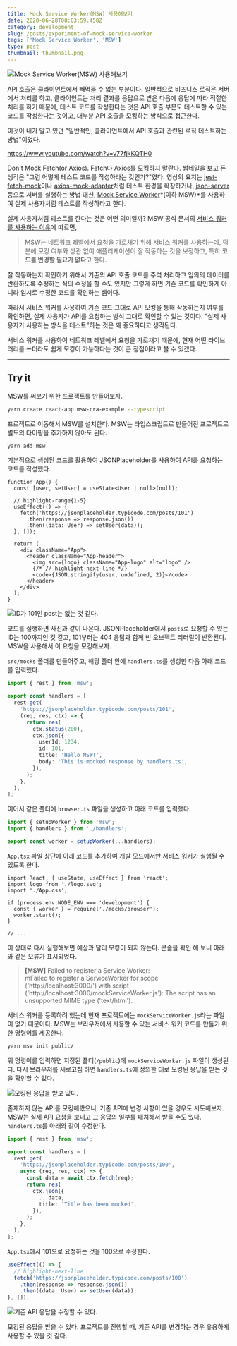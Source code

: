 ```yaml
---
title: Mock Service Worker(MSW) 사용해보기
date: 2020-06-28T08:03:59.458Z
category: development
slug: /posts/experiment-of-mock-service-worker
tags: ['Mock Service Worker', 'MSW']
type: post
thumbnail: thumbnail.png
---
```


![Mock Service Worker(MSW) 사용해보기](thumbnail.png)

API 호출은 클라이언트에서 빼먹을 수 없는 부분이다. 일반적으로 비즈니스 로직은 서버에서 처리를 하고,
클라이언트는 처리 결과를 응답으로 받은 다음에 응답에 따라 적절한 처리를 하기 때문에,
테스트 코드를 작성한다는 것은 API 호출 부분도 테스트할 수 있는 코드를 작성한다는 것이고, 대부분 API 호출을 모킹하는 방식으로 접근한다.

이것이 내가 알고 있던 "일반적인, 클라이언트에서 API 호출과 관련된 로직 테스트하는 방법"이었다.

https://www.youtube.com/watch?v=v77fjkKQTH0

Don't Mock Fetch(or Axios). Fetch나 Axios를 모킹하지 말란다. 썸네일을 보고 든 생각은 "그럼 어떻게 테스트 코드를 작성하라는 것인가?"였다.
영상의 요지는 [jest-fetch-mock](https://github.com/jefflau/jest-fetch-mock)이나 [axios-mock-adapter](https://github.com/ctimmerm/axios-mock-adapter)처럼 테스트 환경을 확장하거나, [json-server](https://github.com/typicode/json-server) 등으로 서버를 실행하는 방법 대신, [Mock Service Worker](https://mswjs.io/)*(이하 MSW)*를 사용하여 실제 사용자처럼 테스트를 작성하라고 한다.

실제 사용자처럼 테스트를 한다는 것은 어떤 의미일까? MSW 공식 문서의 [서비스 워커를 사용하는 이유](https://mswjs.io/docs/#why-service-workers)에 따르면,

> MSW는 네트워크 레벨에서 요청을 가로채기 위해 서비스 워커를 사용하는데,
> 덕분에 모킹 여부와 상관 없이 애플리케이션이 잘 작동하는 것을 보장하고, 특히 **코드를 변경할 필요가 없다**고 한다.

잘 작동하는지 확인하기 위해서 기존의 API 호출 코드를 주석 처리하고 임의의 데이터를 반환하도록 수정하는 식의 수정을 할 수도 있지만
그렇게 하면 기존 코드를 확인하게 아니라 임시로 수정한 코드를 확인하는 셈이다.

따라서 서비스 워커를 사용하여 기존 코드 그대로 API 모킹을 통해 작동하는지 여부를 확인하면, 실제 사용자가 API를 요청하는 방식 그대로 확인할 수 있는 것이다. "실제 사용자가 사용하는 방식을 테스트"하는 것은 꽤 중요하다고 생각된다.

서비스 워커를 사용하여 네트워크 레벨에서 요청을 가로채기 때문에, 현재 어떤 라이브러리를 쓰더라도 쉽게 모킹이 가능하다는 것이 큰 장점이라고 볼 수 있겠다.

---

## Try it

MSW를 써보기 위한 프로젝트를 만들어보자.

```bash
yarn create react-app msw-cra-example --typescript
```

프로젝트로 이동해서 MSW를 설치한다. MSW는 타입스크립트로 만들어진 프로젝트로 별도의 타이핑을 추가하지 않아도 된다.

```bash
yarn add msw
```

기본적으로 생성된 코드를 활용하여 JSONPlaceholder를 사용하여 API를 요청하는 코드를 작성했다.

```tsx
function App() {
  const [user, setUser] = useState<User | null>(null);

  // highlight-range{1-5}
  useEffect(() => {
    fetch('https://jsonplaceholder.typicode.com/posts/101')
      .then(response => response.json())
      .then((data: User) => setUser(data));
  }, []);

  return (
    <div className="App">
      <header className="App-header">
        <img src={logo} className="App-logo" alt="logo" />
        {/* // highlight-next-line */}
        <code>{JSON.stringify(user, undefined, 2)}</code>
      </header>
    </div>
  );
}
```

![ID가 101인 post는 없는 것 같다.](1.png)

코드를 실행하면 사진과 같이 나온다. JSONPlaceholder에서 `posts`로 요청할 수 있는 ID는 100까지인 것 같고, 101부터는 404 응답과 함께 빈 오브젝트 리터럴이 반환된다. MSW을 사용해서 이 요청을 모킹해보자.

`src/mocks` 폴더를 만들어주고, 해당 폴더 안에 `handlers.ts`를 생성한 다음 아래 코드를 입력했다.

```ts
import { rest } from 'msw';

export const handlers = [
  rest.get(
    'https://jsonplaceholder.typicode.com/posts/101',
    (req, res, ctx) => {
      return res(
        ctx.status(200),
        ctx.json({
          userId: 1234,
          id: 101,
          title: 'Hello MSW!',
          body: 'This is mocked response by handlers.ts',
        }),
      );
    },
  ),
];
```

이어서 같은 폴더에 `browser.ts` 파일을 생성하고 아래 코드를 입력했다.

```ts
import { setupWorker } from 'msw';
import { handlers } from './handlers';

export const worker = setupWorker(...handlers);
```

`App.tsx` 파일 상단에 아래 코드를 추가하여 개발 모드에서만 서비스 워커가 실행될 수 있도록 한다.

```tsx
import React, { useState, useEffect } from 'react';
import logo from './logo.svg';
import './App.css';

if (process.env.NODE_ENV === 'development') {
  const { worker } = require('./mocks/browser');
  worker.start();
}

// ...
```

이 상태로 다시 실행해보면 예상과 달리 모킹이 되지 않는다. 콘솔을 확인 해 보니 아래와 같은 오류가 표시되었다.

> **[MSW]** Failed to register a Service Worker:<br/>
> mFailed to register a ServiceWorker for scope ('http://localhost:3000/') with script ('http://localhost:3000/mockServiceWorker.js'): The script has an unsupported MIME type ('text/html').

서비스 워커를 등록하려 했는데 현재 프로젝트에는 `mockServiceWorker.js`라는 파일이 없기 때문이다. MSW는 브라우저에서 사용할 수 있는 서비스 워커 코드를 만들기 위한 명령어를 제공한다.

```bash
yarn msw init public/
```

위 명령어를 입력하면 지정된 폴더(`/public`)에 `mockServiceWorker.js` 파일이 생성된다. 다시 브라우저를 새로고침 하면 `handlers.ts`에 정의한 대로 모킹된 응답을 받는 것을 확인할 수 있다.

![모킹된 응답을 받고 있다.](2.png)

존재하지 않는 API를 모킹해봤으니, 기존 API에 변경 사항이 있을 경우도 시도해보자. MSW는 실제 API 요청을 보내고 그 응답의 일부를 패치해서 받을 수도 있다. `handlers.ts`를 아래와 같이 수정한다.

```ts
import { rest } from 'msw';

export const handlers = [
  rest.get(
    'https://jsonplaceholder.typicode.com/posts/100',
    async (req, res, ctx) => {
      const data = await ctx.fetch(req);
      return res(
        ctx.json({
          ...data,
          title: 'Title has been mocked',
        }),
      );
    },
  ),
];
```

`App.tsx`에서 101으로 요청하는 것을 100으로 수정한다.

```ts
useEffect(() => {
  // highlight-next-line
  fetch('https://jsonplaceholder.typicode.com/posts/100')
    .then(response => response.json())
    .then((data: User) => setUser(data));
}, []);
```

![기존 API 응답을 수정할 수 있다.](3.png)

모킹된 응답을 받을 수 있다. 프로젝트를 진행할 때, 기존 API를 변경하는 경우 유용하게 사용할 수 있을 것 같다.